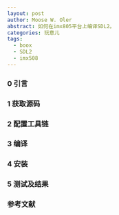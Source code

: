 ```yaml
---
layout: post
author: Moose W. Oler
abstract: 如何在imx805平台上编译SDL2。
categories: 玩意儿
tags:
  - boox
  - SDL2
  - imx508
---
```


### 0 引言

### 1 获取源码

### 2 配置工具链

### 3 编译

### 4 安装

### 5 测试及结果

### 参考文献
